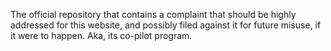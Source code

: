 The official repository that contains a complaint that should be highly addressed for this website, and possibly
filed against it for future misuse, if it were to happen.
Aka, its co-pilot program.  
